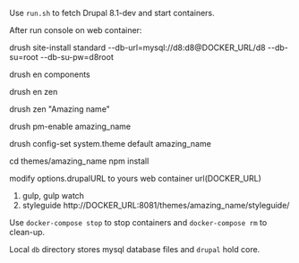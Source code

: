 Use `run.sh` to fetch Drupal 8.1-dev and start containers.

  After run console on web container:

  drush site-install standard --db-url=mysql://d8:d8@DOCKER_URL/d8 --db-su=root --db-su-pw=d8root

  drush en components

  drush en zen

  drush zen "Amazing name"

  drush pm-enable amazing_name

  drush config-set system.theme default amazing_name

  cd themes/amazing_name
  npm install

  modify options.drupalURL to yours web container url(DOCKER_URL)


  1) gulp, gulp watch
  2) styleguide http://DOCKER_URL:8081/themes/amazing_name/styleguide/



Use `docker-compose stop` to stop containers and `docker-compose rm` to clean-up.

Local `db` directory stores mysql database files and `drupal` hold core.
